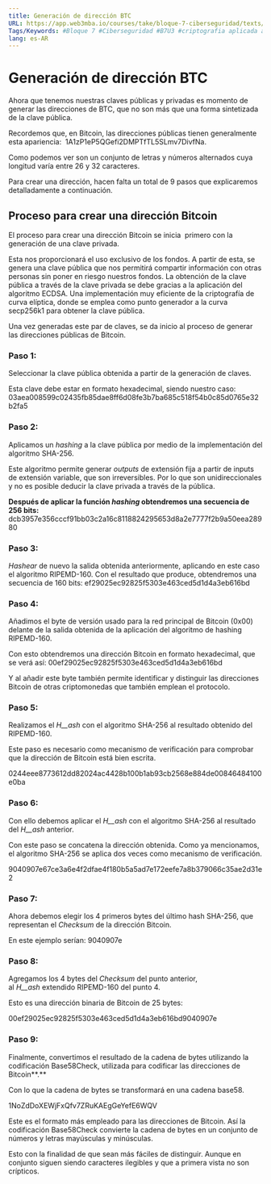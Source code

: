 ```yaml
---
title: Generación de dirección BTC
URL: https://app.web3mba.io/courses/take/bloque-7-ciberseguridad/texts/36452086-u3-02-generacion-de-direccion-btc
Tags/Keywords: #Bloque 7 #Ciberseguridad #B7U3 #criptografia aplicada a las criptomonedas #criptografia aplicada #criptografia en criptomonedas #Generación de dirección BTC #dirección BTC
lang: es-AR
---
```

# Generación de dirección BTC
Ahora que tenemos nuestras claves públicas y privadas es momento de generar las direcciones de BTC, que no son más que una forma sintetizada de la clave pública. 

Recordemos que, en Bitcoin, las direcciones públicas tienen generalmente esta apariencia: 
1A1zP1eP5QGefi2DMPTfTL5SLmv7DivfNa. 

Como podemos ver son un conjunto de letras y números alternados cuya longitud varía entre 26 y 32 caracteres.

Para crear una dirección, hacen falta un total de 9 pasos que explicaremos detalladamente a continuación.

## Proceso para crear una dirección Bitcoin
El proceso para crear una dirección Bitcoin se inicia  primero con la generación de una clave privada. 

Esta nos proporcionará el uso exclusivo de los fondos. A partir de esta, se genera una clave pública que nos permitirá compartir información con otras personas sin poner en riesgo nuestros fondos. La obtención de la clave pública a través de la clave privada se debe gracias a la aplicación del algoritmo ECDSA. Una implementación muy eficiente de la criptografía de curva elíptica, donde se emplea como punto generador a la curva secp256k1 para obtener la clave pública.

Una vez generadas este par de claves, se da inicio al proceso de generar las direcciones públicas de Bitcoin.

### Paso 1:
Seleccionar la clave pública obtenida a partir de la generación de claves. 

Esta clave debe estar en formato hexadecimal, siendo nuestro caso:
03aea008599c02435fb85dae8ff6d08fe3b7ba685c518f54b0c85d0765e32b2fa5

### Paso 2:
Aplicamos un _hashing_ a la clave pública por medio de la implementación del algoritmo SHA-256. 

Este algoritmo permite generar _outputs_ de extensión fija a partir de inputs de extensión variable, que son irreversibles. Por lo que son unidireccionales y no es posible deducir la clave privada a través de la pública.

**Después de aplicar la función _hashing_ obtendremos una secuencia de 256 bits:**
dcb3957e356cccf91bb03c2a16c8118824295653d8a2e7777f2b9a50eea28980

### Paso 3:
_Hashear_ de nuevo la salida obtenida anteriormente, aplicando en este caso el algoritmo RIPEMD-160. Con el resultado que produce, obtendremos una secuencia de 160 bits:
ef29025ec92825f5303e463ced5d1d4a3eb616bd

### Paso 4:
Añadimos el byte de versión usado para la red principal de Bitcoin (0x00) delante de la salida obtenida de la aplicación del algoritmo de hashing RIPEMD-160.

Con esto obtendremos una dirección Bitcoin en formato hexadecimal, que se verá así:
00ef29025ec92825f5303e463ced5d1d4a3eb616bd

Y al añadir este byte también permite identificar y distinguir las direcciones Bitcoin de otras criptomonedas que también emplean el protocolo.

### Paso 5:
Realizamos el _H__ash_ con el algoritmo SHA-256 al resultado obtenido del RIPEMD-160. 

Este paso es necesario como mecanismo de verificación para comprobar que la dirección de Bitcoin está bien escrita.

0244eee8773612dd82024ac4428b100b1ab93cb2568e884de00846484100e0ba

### Paso 6:
Con ello debemos aplicar el _H__ash_ con el algoritmo SHA-256 al resultado del _H__ash_ anterior. 

Con este paso se concatena la dirección obtenida. Como ya mencionamos, el algoritmo SHA-256 se aplica dos veces como mecanismo de verificación.

9040907e67ce3a6e4f2dfae4f180b5a5ad7e172eefe7a8b379066c35ae2d31e2

### Paso 7:
Ahora debemos elegir los 4 primeros bytes del último hash SHA-256, que representan el _Checksum_ de la dirección Bitcoin.

En este ejemplo serían:
9040907e

### Paso 8:
Agregamos los 4 bytes del _Checksum_ del punto anterior, al _H__ash_ extendido RIPEMD-160 del punto 4. 

Esto es una dirección binaria de Bitcoin de 25 bytes:

00ef29025ec92825f5303e463ced5d1d4a3eb616bd9040907e

### Paso 9:
Finalmente, convertimos el resultado de la cadena de bytes utilizando la codificación Base58Check, utilizada para codificar las direcciones de Bitcoin**.** 

Con lo que la cadena de bytes se transformará en una cadena base58.

1NoZdDoXEWjFxQfv7ZRuKAEgGeYefE6WQV

Este es el formato más empleado para las direcciones de Bitcoin. Así la codificación Base58Check convierte la cadena de bytes en un conjunto de números y letras mayúsculas y minúsculas.

Esto con la finalidad de que sean más fáciles de distinguir. Aunque en conjunto siguen siendo caracteres ilegibles y que a primera vista no son crípticos.